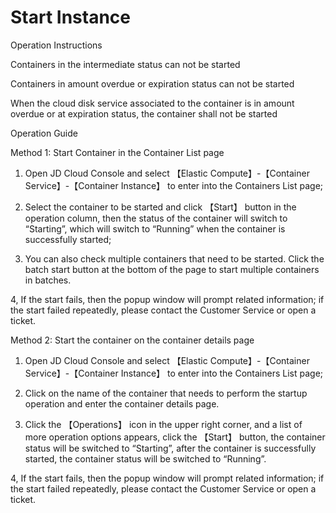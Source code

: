 
# Start Instance

Operation Instructions

Containers in the intermediate status can not be started

Containers in amount overdue or expiration status can not be started

When the cloud disk service associated to the container is in amount overdue or at expiration status, the container shall not be started

Operation Guide

Method 1: Start Container in the Container List page

1. Open JD Cloud Console and select 【Elastic Compute】-【Container Service】-【Container Instance】 to enter into the Containers List page;

2. Select the container to be started and click 【Start】 button in the operation column, then the status of the container will switch to “Starting”, which will switch to “Running” when the container is successfully started;

3. You can also check multiple containers that need to be started. Click the batch start button at the bottom of the page to start multiple containers in batches.

4, If the start fails, then the popup window will prompt related information; if the start failed repeatedly, please contact the Customer Service or open a ticket.



Method 2: Start the container on the container details page 

1. Open JD Cloud Console and select 【Elastic Compute】-【Container Service】-【Container Instance】 to enter into the Containers List page; 

2. Click on the name of the container that needs to perform the startup operation and enter the container details page. 

3. Click the 【Operations】 icon in the upper right corner, and a list of more operation options appears, click the 【Start】 button, the container status will be switched to “Starting”, after the container is successfully started, the container status will be switched to “Running”. 

4, If the start fails, then the popup window will prompt related information; if the start failed repeatedly, please contact the Customer Service or open a ticket.